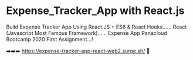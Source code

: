 # Expense_Tracker_App with React.js


Build Expense Tracker App Using React.JS + ES6 & React Hooks...... React (Javascript Most Famous Framework)...... Expense App Panacloud Bootcamp 2020 First Assignment...!

➡️➡️➡️ https://expense-tracker-app-react-web2.surge.sh/ 🚀
